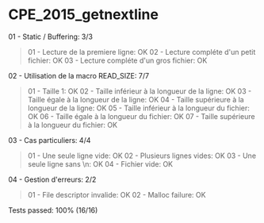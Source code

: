 # CPE_2015_getnextline

01 - Static / Buffering: 3/3
> 01 - Lecture de la premiere ligne: OK
> 02 - Lecture compléte d'un petit fichier: OK
> 03 - Lecture compléte d'un gros fichier: OK

02 - Utilisation de la macro READ_SIZE: 7/7
> 01 - Taille 1: OK
> 02 - Taille inférieur à la longueur de la ligne: OK
> 03 - Taille égale à la longueur de la ligne: OK
> 04 - Taille supérieure à la longueur de la ligne: OK
> 05 - Taille inférieur à la longueur du fichier: OK
> 06 - Taille égale à la longueur du fichier: OK
> 07 - Taille supérieure à la longueur du fichier: OK

03 - Cas particuliers: 4/4
> 01 - Une seule ligne vide: OK
> 02 - Plusieurs lignes vides: OK
> 03 - Une seule ligne sans \n: OK
> 04 - Fichier vide: OK

04 - Gestion d'erreurs: 2/2
> 01 - File descriptor invalide: OK
> 02 - Malloc failure: OK

Tests passed: 100% (16/16)
